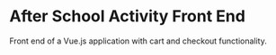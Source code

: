# After School Activity Front End
  Front end of a Vue.js application with cart and checkout functionality. 
  
